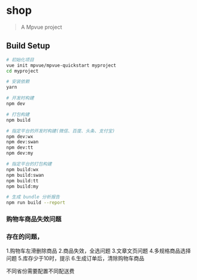 # shop

> A Mpvue project

## Build Setup

``` bash
# 初始化项目
vue init mpvue/mpvue-quickstart myproject
cd myproject

# 安装依赖
yarn

# 开发时构建
npm dev

# 打包构建
npm build

# 指定平台的开发时构建(微信、百度、头条、支付宝)
npm dev:wx
npm dev:swan
npm dev:tt
npm dev:my

# 指定平台的打包构建
npm build:wx
npm build:swan
npm build:tt
npm build:my

# 生成 bundle 分析报告
npm run build --report
```
### 购物车商品失效问题
### 

### 存在的问题， 
1.购物车左滑删除商品
2.商品失效，全选问题
3.文章文页问题
4.多规格商品选择问题
5.库存少于10时，提示
6.生成订单后，清除购物车商品

不同省份需要配置不同配送费